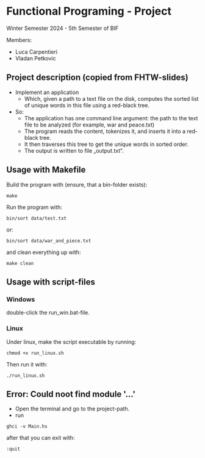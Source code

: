 # Functional Programing - Project

Winter Semester 2024 - 5th Semester of BIF

Members:
- Luca Carpentieri
- Vladan Petkovic

## Project description (copied from FHTW-slides)
- Implement an application
    - Which, given a path to a text file on the disk, computes the sorted list of
unique words in this file using a red-black tree.
- So:
    - The application has one command line argument: the path to the text file to
be analyzed (for example, war and peace.txt)
    - The program reads the content, tokenizes it, and inserts it into a red-black
tree.
    - It then traverses this tree to get the unique words in sorted order.
    - The output is written to file „output.txt“.

## Usage with Makefile
Build the program with (ensure, that a bin-folder exists):
```
make
```
Run the program with:
```
bin/sort data/test.txt
```
or:
```
bin/sort data/war_and_piece.txt
```

and clean everything up with:
```
make clean
```

## Usage with script-files

### Windows
double-click the run_win.bat-file.

### Linux
Under linux, make the script executable by running:
```
chmod +x run_linux.sh
```
Then run it with:
```
./run_linux.sh
```

## Error: Could noot find module '...'
- Open the terminal and go to the project-path.
- run 
```
ghci -v Main.hs
```
after that you can exit with:
```
:quit
```
